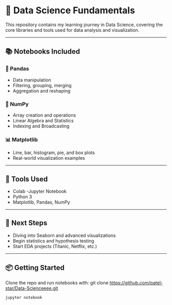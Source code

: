 # 🧠 Data Science Fundamentals

This repository contains my learning journey in Data Science, covering the core libraries and tools used for data analysis and visualization.

---

## 📚 Notebooks Included

### 🐼 Pandas
- Data manipulation
- Filtering, grouping, merging
- Aggregation and reshaping

### 🔢 NumPy
- Array creation and operations
- Linear Algebra and Statistics
- Indexing and Broadcasting

### 📊 Matplotlib
- Line, bar, histogram, pie, and box plots
- Real-world visualization examples

---

## 🚀 Tools Used
- Colab
-Jupyter Notebook
- Python 3
- Matplotlib, Pandas, NumPy

---

## 📌 Next Steps
- Diving into Seaborn and advanced visualizations
- Begin statistics and hypothesis testing
- Start EDA projects (Titanic, Netflix, etc.)

---

## 📦 Getting Started
Clone the repo and run notebooks with:
   git clone https://github.com/patel-star/Data-Scienceeee.git

```bash
jupyter notebook
